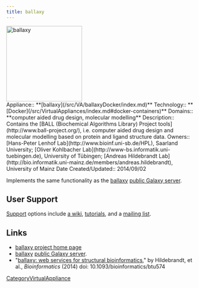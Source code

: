 ```yaml
---
title: ballaxy
---
```

<div class='center'>
<a href='http://www.ball-project.org/ballaxy'><img src="/src/PublicGalaxyServers/BallaxySlide.png" alt="ballaxy" height="200" /></a>
</div>





<div class='dictbox'>
 Appliance:: **[ballaxy](/src/VA/ballaxyDocker/index.md)**
 Technology:: **[Docker](/src/VirtualAppliances/index.md#docker-containers)**
 Domains:: **computer aided drug design, molecular modelling** 
 Description:: Contains the [BALL (Biochemical Algorithms Library) Project tools](http://www.ball-project.org/), i.e. computer aided drug design and molecular modelling based on protein and ligand structure data.
 Owners:: [Hans-Peter Lenhof Lab](http://www.bioinf.uni-sb.de/HPL), Saarland University; [Oliver Kohlbacher Lab](http://www-bs.informatik.uni-tuebingen.de), University of Tübingen; [Andreas Hildebrandt Lab](http://bio.informatik.uni-mainz.de/members/andreas.hildebrandt), University of Mainz
 Date Created/Updated:: 2014/09/02
</div>

Implements the same functionality as the [ballaxy](https://ballaxy.bioinf.uni-sb.de/) [public Galaxy server](/src/PublicGalaxyServers/index.md). 

## User Support

[Support](http://ball-trac.bioinf.uni-sb.de/wiki/ballaxy#1.1.Support) options include [a wiki](http://ball-trac.bioinf.uni-sb.de/wiki/ballaxy), [tutorials](http://ball-trac.bioinf.uni-sb.de/wiki/ballaxy#point_tutorials), and a [mailing list](http://groups.google.com/group/ball-user-list).

## Links

* [ballaxy project home page](http://www.ball-project.org/ballaxy)
* [ballaxy](https://ballaxy.bioinf.uni-sb.de/) [public Galaxy server](/src/PublicGalaxyServers/index.md). 
* "[ballaxy: web services for structural bioinformatics](http://bit.ly/1tu5CTI)," by Hildebrandt, et al., *Bioinformatics* (2014) doi: 10.1093/bioinformatics/btu574

[CategoryVirtualAppliance](/src/CategoryVirtualAppliance/index.md)
